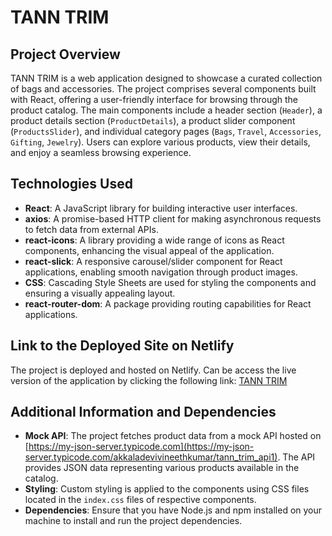 # TANN TRIM

## Project Overview
TANN TRIM is a web application designed to showcase a curated collection of bags and accessories. The project comprises several components built with React, offering a user-friendly interface for browsing through the product catalog. The main components include a header section (`Header`), a product details section (`ProductDetails`), a product slider component (`ProductsSlider`), and individual category pages (`Bags`, `Travel`, `Accessories`, `Gifting`, `Jewelry`). Users can explore various products, view their details, and enjoy a seamless browsing experience.

## Technologies Used
- **React**: A JavaScript library for building interactive user interfaces.
- **axios**: A promise-based HTTP client for making asynchronous requests to fetch data from external APIs.
- **react-icons**: A library providing a wide range of icons as React components, enhancing the visual appeal of the application.
- **react-slick**: A responsive carousel/slider component for React applications, enabling smooth navigation through product images.
- **CSS**: Cascading Style Sheets are used for styling the components and ensuring a visually appealing layout.
- **react-router-dom**: A package providing routing capabilities for React applications.

## Link to the Deployed Site on Netlify
The project is deployed and hosted on Netlify. Can be access the live version of the application by clicking the following link: [TANN TRIM](https://tanntrim1.netlify.app/)

## Additional Information and Dependencies
- **Mock API**: The project fetches product data from a mock API hosted on [https://my-json-server.typicode.com](https://my-json-server.typicode.com/akkaladevivineethkumar/tann_trim_api1). The API provides JSON data representing various products available in the catalog.
- **Styling**: Custom styling is applied to the components using CSS files located in the `index.css` files of respective components.
- **Dependencies**: Ensure that you have Node.js and npm installed on your machine to install and run the project dependencies.

